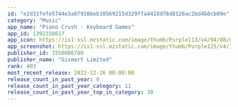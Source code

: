 ```yaml
---
id: "e2d31fefe5744e3a079386eb10569215d329ffa4418d76d8120ac2bd4b0cb09e"
category: "Music"
app_name: "Piano Crush - Keyboard Games"
app_id: 1392338617
app_icon: https://is1-ssl.mzstatic.com/image/thumb/Purple113/v4/94/88/e6/9488e60e-5973-73de-08b2-02726bbf3007/AppIcon-1x_U007emarketing-0-7-0-sRGB-0-85-220-0.png/1024x1024bb.png
app_screenshot: https://is1-ssl.mzstatic.com/image/thumb/Purple125/v4/19/db/33/19db3365-b546-fe71-a6f9-a69586f18cdd/pr_source.jpg/1242x2688bb.png
publisher_id: 1550086700
publisher_name: "Gismart Limited"
rank: 403
most_recent_release: 2022-12-26 00:00:00
release_count_in_past_year: 0
release_count_in_past_year_category: 11
release_count_in_past_year_top_in_category: 30
---
```

